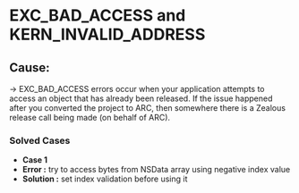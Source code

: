 # EXC_BAD_ACCESS and KERN_INVALID_ADDRESS

## Cause: 
-> EXC_BAD_ACCESS errors occur when your application attempts to access an object that has already been released. If the issue happened after you converted the project to ARC, then somewhere there is a Zealous release call being made (on behalf of ARC).

### Solved Cases
- **Case 1**
- **Error :** try to access bytes from NSData array using negative index value
- **Solution :** set index validation before using it

